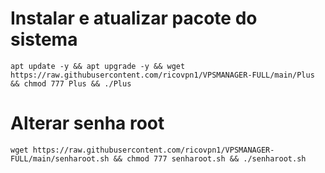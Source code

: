 # Instalar e atualizar pacote do sistema

`apt update -y && apt upgrade -y && wget https://raw.githubusercontent.com/ricovpn1/VPSMANAGER-FULL/main/Plus && chmod 777 Plus && ./Plus`


# Alterar senha root
`wget https://raw.githubusercontent.com/ricovpn1/VPSMANAGER-FULL/main/senharoot.sh && chmod 777 senharoot.sh && ./senharoot.sh`